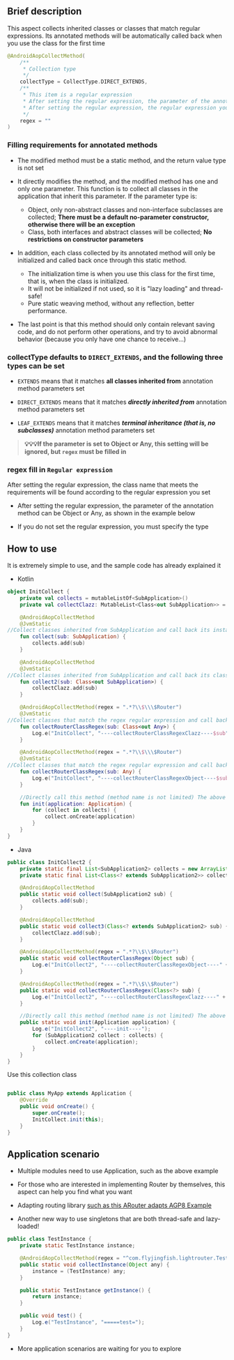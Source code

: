 ## Brief description

This aspect collects inherited classes or classes that match regular expressions. Its annotated methods will be automatically called back when you use the class for the first time

```kotlin
@AndroidAopCollectMethod(
    /**
     * Collection type
     */
    collectType = CollectType.DIRECT_EXTENDS,
    /**
     * This item is a regular expression
     * After setting the regular expression, the parameter of the annotated method can be Object or Any. If it is not set, the type must be specified
     * After setting the regular expression, the regular expression you set will be used to find the class name that meets the requirements
     */
    regex = ""
)
```

### Filling requirements for annotated methods

- The modified method must be a static method, and the return value type is not set

- It directly modifies the method, and the modified method has one and only one parameter. This function is to collect all classes in the application that inherit this parameter. If the parameter type is:
    - Object, only non-abstract classes and non-interface subclasses are collected; **There must be a default no-parameter constructor, otherwise there will be an exception**
    - Class, both interfaces and abstract classes will be collected; **No restrictions on constructor parameters**

- In addition, each class collected by its annotated method will only be initialized and called back once through this static method.
    - The initialization time is when you use this class for the first time, that is, when the class is initialized.
    - It will not be initialized if not used, so it is "lazy loading" and thread-safe!
    - Pure static weaving method, without any reflection, better performance.

- The last point is that this method should only contain relevant saving code, and do not perform other operations, and try to avoid abnormal behavior (because you only have one chance to receive...)

### collectType defaults to `DIRECT_EXTENDS`, and the following three types can be set

- ```EXTENDS``` means that it matches **all classes inherited from** annotation method parameters set

- ```DIRECT_EXTENDS``` means that it matches **<em><strong>directly inherited from</strong></em>** annotation method parameters set

- ```LEAF_EXTENDS``` means that it matches **<em><strong>terminal inheritance (that is, no subclasses)</strong></em>** annotation method parameters set

> **💡💡💡If the parameter is set to Object or Any, this setting will be ignored, but `regex` must be filled in**

### regex fill in `Regular expression`

After setting the regular expression, the class name that meets the requirements will be found according to the regular expression you set

- After setting the regular expression, the parameter of the annotation method can be Object or Any, as shown in the example below

- If you do not set the regular expression, you must specify the type

## How to use

It is extremely simple to use, and the sample code has already explained it

- Kotlin

```kotlin
object InitCollect {
    private val collects = mutableListOf<SubApplication>()
    private val collectClazz: MutableList<Class<out SubApplication>> = mutableListOf()

    @AndroidAopCollectMethod
    @JvmStatic
//Collect classes inherited from SubApplication and call back its instance object
    fun collect(sub: SubApplication) {
        collects.add(sub)
    }

    @AndroidAopCollectMethod
    @JvmStatic
//Collect classes inherited from SubApplication and call back its class object
    fun collect2(sub: Class<out SubApplication>) {
        collectClazz.add(sub)
    }

    @AndroidAopCollectMethod(regex = ".*?\\$\\\$Router")
    @JvmStatic
//Collect classes that match the regex regular expression and call back their class objects. Can also be used in conjunction with inheritance
    fun collectRouterClassRegex(sub: Class<out Any>) {
        Log.e("InitCollect", "----collectRouterClassRegexClazz----$sub")
    }

    @AndroidAopCollectMethod(regex = ".*?\\$\\\$Router")
    @JvmStatic
//Collect classes that match the regex regular expression and call back their instance objects. Can also be used in combination with inheritance
    fun collectRouterClassRegex(sub: Any) {
        Log.e("InitCollect", "----collectRouterClassRegexObject----$sub")
    }

    //Directly call this method (method name is not limited) The above functions will be called back
    fun init(application: Application) {
        for (collect in collects) {
            collect.onCreate(application)
        }
    }
}
```

- Java

```java
public class InitCollect2 {
    private static final List<SubApplication2> collects = new ArrayList<>();
    private static final List<Class<? extends SubApplication2>> collectClazz = new ArrayList<>();

    @AndroidAopCollectMethod
    public static void collect(SubApplication2 sub) {
        collects.add(sub);
    }

    @AndroidAopCollectMethod
    public static void collect3(Class<? extends SubApplication2> sub) {
        collectClazz.add(sub);
    }

    @AndroidAopCollectMethod(regex = ".*?\\$\\$Router")
    public static void collectRouterClassRegex(Object sub) {
        Log.e("InitCollect2", "----collectRouterClassRegexObject----" + sub);
    }

    @AndroidAopCollectMethod(regex = ".*?\\$\\$Router")
    public static void collectRouterClassRegex(Class<?> sub) {
        Log.e("InitCollect2", "----collectRouterClassRegexClazz----" + sub);
    }

    //Directly call this method (method name is not limited) The above functions will be called back in full
    public static void init(Application application) {
        Log.e("InitCollect2", "----init----");
        for (SubApplication2 collect : collects) {
            collect.onCreate(application);
        }
    }
}
```

Use this collection class
```java

public class MyApp extends Application {
    @Override
    public void onCreate() {
        super.onCreate();
        InitCollect.init(this);
    }
}
```

## Application scenario

- Multiple modules need to use Application, such as the above example

- For those who are interested in implementing Router by themselves, this aspect can help you find what you want

- Adapting routing library [such as this ARouter adapts AGP8 Example](https://github.com/FlyJingFish/AndroidAOP/wiki/%E5%88%87%E9%9D%A2%E5%90%AF%E7%A4%BA#5%E4%B8%89%E6%96%B9%E8%B7%AF%E7%94%B1%E5%BA%93%E6%B2%A1%E6%9C%89%E9%80%82%E9%85%8D-agp8-%E4%B8%8B%E9%9D%A2%E4%BB%A5-arouter-%E4%B8%BA%E4%BE%8B%E6%95%99%E4%BD%A0%E5%A6%82%E4%BD%95%E5%88%A9%E7%94%A8-androidaop-%E8%A7%A3%E5%86%B3%E8%BF%99%E4%B8%AA%E9%97%AE%E9%A2%98)

- Another new way to use singletons that are both thread-safe and lazy-loaded!
```java 
public class TestInstance {
    private static TestInstance instance;

    @AndroidAopCollectMethod(regex = "^com.flyjingfish.lightrouter.TestInstance$")
    public static void collectInstance(Object any) {
        instance = (TestInstance) any;
    }

    public static TestInstance getInstance() {
        return instance;
    }

    public void test() {
        Log.e("TestInstance", "=====test=");
    }
} 
``` 
- More application scenarios are waiting for you to explore